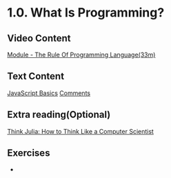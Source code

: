 # 1.0. What Is Programming?

## Video Content
[Module - The Rule Of Programming Language(33m)](https://app.pluralsight.com/player?course=what-is-programming&author=simon-allardice&name=what-is-programming-m2&clip=0&mode=live)

## Text Content

[JavaScript Basics](https://gitbookio.gitbooks.io/javascript/content/basics/)
[Comments](https://gitbookio.gitbooks.io/javascript/content/basics/comments.html)

## Extra reading(Optional)
[Think Julia: How to Think Like a Computer Scientist](https://benlauwens.github.io/ThinkJulia.jl/latest/book.html)


## Exercises
- 
